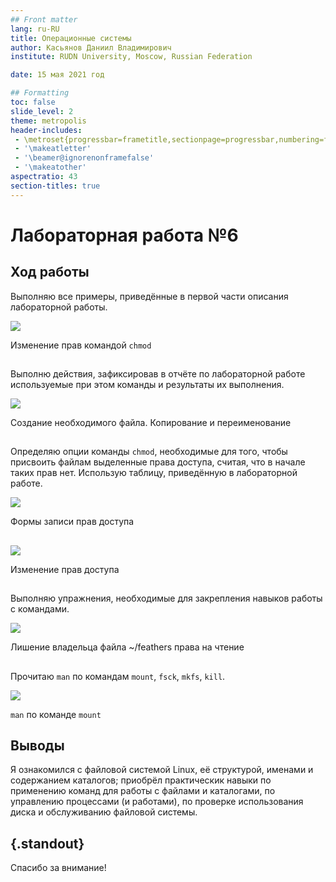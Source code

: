 ```yaml
---
## Front matter
lang: ru-RU
title: Операционные системы 
author: Касьянов Даниил Владимирович
institute: RUDN University, Moscow, Russian Federation

date: 15 мая 2021 год

## Formatting
toc: false
slide_level: 2
theme: metropolis
header-includes: 
 - \metroset{progressbar=frametitle,sectionpage=progressbar,numbering=fraction}
 - '\makeatletter'
 - '\beamer@ignorenonframefalse'
 - '\makeatother'
aspectratio: 43
section-titles: true
---
```


# Лабораторная работа №6

## Ход работы

Выполняю все примеры, приведённые в первой части описания лабораторной работы.

![](image06/13.pres.png)

Изменение прав командой `chmod`

## 

Выполню действия, зафиксировав в отчёте по лабораторной работе используемые при этом команды и результаты их выполнения.

![](image06/16.pres.png)

Создание необходимого файла. Копирование и переименование

##

Определяю опции команды `chmod`, необходимые для того, чтобы присвоить файлам выделенные права доступа, считая, что в начале таких прав нет. Использую таблицу, приведённую в лабораторной работе.

![](image06/25.pres.png)

Формы записи прав доступа

##

![](image06/27.pres.png)

Изменение прав доступа

##

Выполняю упражнения, необходимые для закрепления навыков работы с командами.

![](image06/33.pres.png)

Лишение владельца файла ~/feathers права на чтение

##

Прочитаю `man` по командам `mount`, `fsck`, `mkfs`, `kill`.

![](image06/40.pres.png)

`man` по команде `mount`


## Выводы

Я ознакомился с файловой системой Linux, её структурой, именами и содержанием каталогов; приобрёл практическик навыки по применению команд для
работы с файлами и каталогами, по управлению процессами (и работами), по проверке использования диска и обслуживанию файловой системы.

## {.standout}

Спасибо за внимание!
